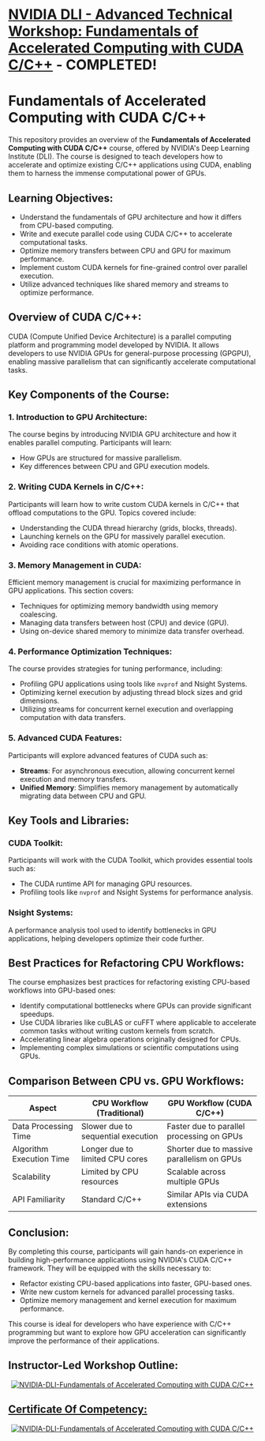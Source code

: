# [NVIDIA DLI - Advanced Technical Workshop: Fundamentals of Accelerated Computing with CUDA C/C++](https://learn.nvidia.com/courses/course-detail?course_id=course-v1:DLI+C-AC-01+V1) - COMPLETED!

# Fundamentals of Accelerated Computing with CUDA C/C++

This repository provides an overview of the **Fundamentals of Accelerated Computing with CUDA C/C++** course, offered by NVIDIA's Deep Learning Institute (DLI). The course is designed to teach developers how to accelerate and optimize existing C/C++ applications using CUDA, enabling them to harness the immense computational power of GPUs.

## Learning Objectives:
- Understand the fundamentals of GPU architecture and how it differs from CPU-based computing.
- Write and execute parallel code using CUDA C/C++ to accelerate computational tasks.
- Optimize memory transfers between CPU and GPU for maximum performance.
- Implement custom CUDA kernels for fine-grained control over parallel execution.
- Utilize advanced techniques like shared memory and streams to optimize performance.

## Overview of CUDA C/C++:
CUDA (Compute Unified Device Architecture) is a parallel computing platform and programming model developed by NVIDIA. It allows developers to use NVIDIA GPUs for general-purpose processing (GPGPU), enabling massive parallelism that can significantly accelerate computational tasks.

## Key Components of the Course:

### 1. Introduction to GPU Architecture:
The course begins by introducing NVIDIA GPU architecture and how it enables parallel computing. Participants will learn:
- How GPUs are structured for massive parallelism.
- Key differences between CPU and GPU execution models.

### 2. Writing CUDA Kernels in C/C++:
Participants will learn how to write custom CUDA kernels in C/C++ that offload computations to the GPU. Topics covered include:
- Understanding the CUDA thread hierarchy (grids, blocks, threads).
- Launching kernels on the GPU for massively parallel execution.
- Avoiding race conditions with atomic operations.

### 3. Memory Management in CUDA:
Efficient memory management is crucial for maximizing performance in GPU applications. This section covers:
- Techniques for optimizing memory bandwidth using memory coalescing.
- Managing data transfers between host (CPU) and device (GPU).
- Using on-device shared memory to minimize data transfer overhead.

### 4. Performance Optimization Techniques:
The course provides strategies for tuning performance, including:
- Profiling GPU applications using tools like `nvprof` and Nsight Systems.
- Optimizing kernel execution by adjusting thread block sizes and grid dimensions.
- Utilizing streams for concurrent kernel execution and overlapping computation with data transfers.

### 5. Advanced CUDA Features:
Participants will explore advanced features of CUDA such as:
- **Streams**: For asynchronous execution, allowing concurrent kernel execution and memory transfers.
- **Unified Memory**: Simplifies memory management by automatically migrating data between CPU and GPU.

## Key Tools and Libraries:

### CUDA Toolkit:
Participants will work with the CUDA Toolkit, which provides essential tools such as:
- The CUDA runtime API for managing GPU resources.
- Profiling tools like `nvprof` and Nsight Systems for performance analysis.

### Nsight Systems:
A performance analysis tool used to identify bottlenecks in GPU applications, helping developers optimize their code further.

## Best Practices for Refactoring CPU Workflows:
The course emphasizes best practices for refactoring existing CPU-based workflows into GPU-based ones:
- Identify computational bottlenecks where GPUs can provide significant speedups.
- Use CUDA libraries like cuBLAS or cuFFT where applicable to accelerate common tasks without writing custom kernels from scratch.
- Accelerating linear algebra operations originally designed for CPUs.
- Implementing complex simulations or scientific computations using GPUs.

## Comparison Between CPU vs. GPU Workflows:

| Aspect                   | CPU Workflow (Traditional)                      | GPU Workflow (CUDA C/C++)                                 |
|--------------------------|-------------------------------------------------|-----------------------------------------------------------|
| Data Processing Time      | Slower due to sequential execution              | Faster due to parallel processing on GPUs                  |
| Algorithm Execution Time  | Longer due to limited CPU cores                 | Shorter due to massive parallelism on GPUs                 |
| Scalability               | Limited by CPU resources                        | Scalable across multiple GPUs                              |
| API Familiarity           | Standard C/C++                                  | Similar APIs via CUDA extensions                           |

## Conclusion:
By completing this course, participants will gain hands-on experience in building high-performance applications using NVIDIA's CUDA C/C++ framework. They will be equipped with the skills necessary to:

- Refactor existing CPU-based applications into faster, GPU-based ones.
- Write new custom kernels for advanced parallel processing tasks.
- Optimize memory management and kernel execution for maximum performance.

This course is ideal for developers who have experience with C/C++ programming but want to explore how GPU acceleration can significantly improve the performance of their applications.

## Instructor-Led Workshop Outline:

<p style="text-align:center">
    <a href="https://learn.nvidia.com/courses/course-detail?course_id=course-v1:DLI+C-AC-01+V1" target="_blank">
    <img src="nvidia_cuda_portfolio/images/Workshop_Outline_FAC_CUDA_C_CPP.png" alt="NVIDIA-DLI-Fundamentals of Accelerated Computing with CUDA C/C++"  />
    </a>
</p>

## [Certificate Of Competency:](https://learn.nvidia.com/certificates?id=d747aca4c5f9467cb46d785ed401c6ea)

<p style="text-align:center">
    <a href="https://learn.nvidia.com/certificates?id=d747aca4c5f9467cb46d785ed401c6ea" target="_blank">
    <img src="nvidia_cuda_portfolio/images/CC_FAC_CUDA_C_CPP.png" alt="NVIDIA-DLI-Fundamentals of Accelerated Computing with CUDA C/C++"  />
    </a>
</p>
